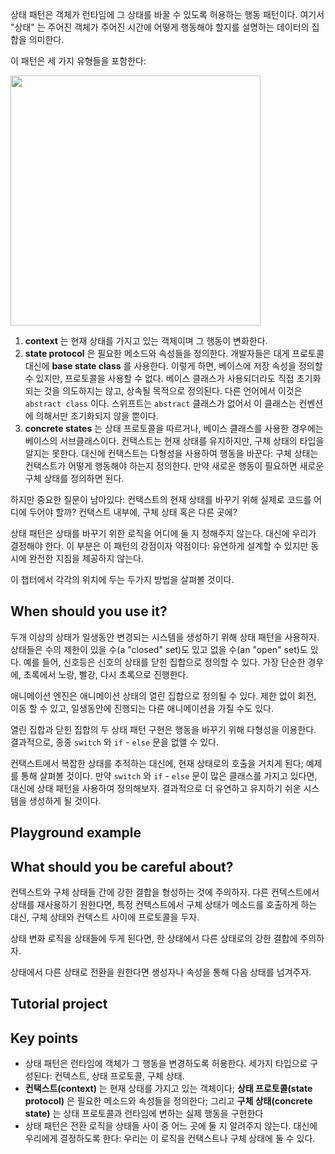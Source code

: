 상태 패턴은 객체가 런타임에 그 상태를 바꿀 수 있도록 허용하는 행동 패턴이다. 여기서 "상태" 는 주어진 객체가 주어진 시간에 어떻게 행동해야 할지를 설명하는 데이터의 집합을 의미한다.

이 패턴은 세 가지 유형들을 포함한다:

<img src="https://assets.alexandria.raywenderlich.com/books/des/images/41864d4b83222c0a696afc673446e202e63bf0596a7685923a0d4f3ccf89df10/original.png" width=400/>

1. **context** 는 현재 상태를 가지고 있는 객체이며 그 행동이 변화한다.
2. **state protocol** 은 필요한 메소드와 속성들을 정의한다. 개발자들은 대게 프로토콜 대신에 **base state class** 를 사용한다. 이렇게 하면, 베이스에 저장 속성을 정의할 수 있지만, 프로토콜을 사용할 수 없다. 베이스 클래스가 사용되더라도 직접 초기화되는 것을 의도하지는 않고, 상속될 목적으로 정의된다. 다른 언어에서 이것은 `abstract class` 이다. 스위프트는 `abstract` 클래스가 없어서 이 클래스는 컨벤션에 의해서만 초기화되지 않을 뿐이다.
3. **concrete states** 는 상태 프로토콜을 따르거나, 베이스 클래스를 사용한 경우에는 베이스의 서브클래스이다. 컨택스트는 현재 상태를 유지하지만, 구체 상태의 타입을 알지는 못한다. 대신에 컨택스트는 다형성을 사용하여 행동을 바꾼다: 구체 상태는 컨택스트가 어떻게 행동해야 하는지 정의한다. 만약 새로운 행동이 필요하면 새로운 구체 상태를 정의하면 된다.

하지만 중요한 질문이 남아있다: 컨택스트의 현재 상태를 바꾸기 위해 실제로 코드를 어디에 두어야 할까? 컨택스트 내부에, 구체 상태 혹은 다른 곳에?

상태 패턴은 상태를 바꾸기 위한 로직을 어디에 둘 지 정해주지 않는다. 대신에 우리가 결정해야 한다. 이 부분은 이 패턴의 강점이자 약점이다: 유연하게 설계할 수 있지만 동시에 완전한 지침을 제공하지 않는다.

이 챕터에서 각각의 위치에 두는 두가지 방법을 살펴볼 것이다.

## When should you use it?
두개 이상의 상태가 일생동안 변경되는 시스템을 생성하기 위해 상태 패턴을 사용하자. 상태들은 수의 제한이 있을 수(a "closed" set)도 있고 없을 수(an "open" set)도 있다. 예를 들어, 신호등은 신호의 상태를 닫힌 집합으로 정의할 수 있다. 가장 단순한 경우에, 초록에서 노랑, 빨강, 다시 초록으로 진행한다.

애니메이션 엔진은 애니메이션 상태의 열린 집합으로 정의될 수 있다. 제한 없이 회전, 이동 할 수 있고, 일생동안에 진행되는 다른 애니메이션을 가질 수도 있다.

열린 집합과 닫힌 집합의 두 상태 패턴 구현은 행동을 바꾸기 위해 다형성을 이용한다. 결과적으로, 종종 `switch` 와 `if` - `else` 문을 없앨 수 있다.

컨택스트에서 복잡한 상태를 추적하는 대신에, 현재 상태로의 호출을 거치게 된다; 예제를 통해 살펴볼 것이다. 만약 `switch` 와 `if` - `else` 문이 많은 클래스를 가지고 있다면, 대신에 상태 패턴을 사용하여 정의해보자. 결과적으로 더 유연하고 유지하기 쉬운 시스템을 생성하게 될 것이다.

## Playground example


## What should you be careful about?
컨텍스트와 구체 상태들 간에 강한 결합을 형성하는 것에 주의하자. 다른 컨텍스트에서 상태를 재사용하기 원한다면, 특정 컨텍스트에서 구체 상태가 메소드를 호출하게 하는 대신, 구체 상태와 컨텍스트 사이에 프로토콜을 두자.

상태 변화 로직을 상태들에 두게 된다면, 한 상태에서 다른 상태로의 강한 결합에 주의하자.

상태에서 다른 상태로 전환을 원한다면 생성자나 속성을 통해 다음 상태를 넘겨주자.

## Tutorial project


## Key points
- 상태 패턴은 런타임에 객체가 그 행동을 변경하도록 허용한다. 세가지 타입으로 구성된다: 컨텍스트, 상태 프로토콜, 구체 상태.
- **컨택스트(context)** 는 현재 상태를 가지고 있는 객체이다; **상태 프로토콜(state protocol)** 은 필요한 메소드와 속성들을 정의한다; 그리고 **구체 상태(concrete state)** 는 상태 프로토콜과 런타임에 변하는 실제 행동을 구현한다
- 상태 패턴은 전환 로직을 상태들 사이 중 어느 곳에 둘 지 알려주지 않는다. 대신에 우리에게 결정하도록 한다: 우리는 이 로직을 컨택스트나 구체 상태에 둘 수 있다.